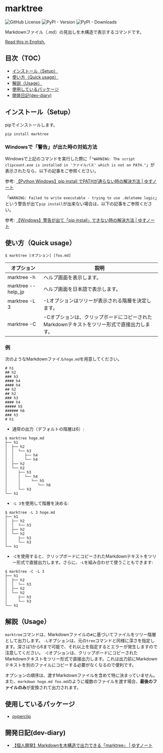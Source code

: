 # marktree
![GitHub License](https://img.shields.io/github/license/yusu79/marktree)
![PyPI - Version](https://img.shields.io/pypi/v/marktree)
![PyPI - Downloads](https://img.shields.io/pypi/dm/marktree)

Markdownファイル（.md）の見出しを木構造で表示するコマンドです。

[Read this in English.](https://github.com/yusu79/marktree/blob/main/README_en.md)

<!-- omit in toc -->
## 目次（TOC）
- [インストール（Setup）](#インストールsetup)
- [使い方（Quick usage）](#使い方quick-usage)
- [解説（Usage）](#解説usage)
- [使用しているパッケージ](#使用しているパッケージ)
- [開発日記(dev-diary)](#開発日記dev-diary)
## インストール（Setup）
pipでインストールします。
```bash:
pip install marktree
```

### Windowsで「警告」が出た時の対処方法

Windowsで上記のコマンドを実行した際に「`"WARNING: The script clipcount.exe is installed in 'ファイルパス' which is not on PATH."`」が表示されたなら、以下の記事をご参照ください。

参考: [【Python Windows】pip install でPATHが通らない時の解決方法 | ゆすノート](https://yusu79.com/python-path-issue/)

「`WARNING: Failed to write executable - trying to use .deleteme logic`」という警告が出て`pip install`が出来ない場合は、以下の記事をご参照ください。

参考: [【Windows】警告が出て「pip install」できない時の解決方法 | ゆすノート](https://yusu79.com/pip-install-failure-fix/)



## 使い方（Quick usage）
```bash:
$ marktree [オプション] [foo.md]
```

| オプション         | 説明                                                                                                    | 
| ------------------ | ------------------------------------------------------------------------------------------------------- | 
| marktree -h        | ヘルプ画面を表示します。                                                                                | 
| marktree --help_jp | ヘルプ画面を日本語で表示します。                                                                        | 
| marktree -L 3      | -Lオプションはツリーが表示される階層を決定します。                                                      | 
| marktree -C        | -Cオプションは、クリップボードにコピーされたMarkdownテキストをツリー形式で直接出力します。 | 


### 例
次のようなMarkdownファイル`hoge.md`を用意してください。
```md:
# h1 
## h2 
### h3 
#### h4 
#### h4 
## h2 
## h2
### h3 
#### h4 
##### h5 
###### h6 
### h3
# h1 
``` 

- 通常の出力（デフォルトの階層は6）:
```
$ marktree hoge.md
├── h1 
│  ├── h2 
│  │  └── h3 
│  │     ├── h4 
│  │     └── h4 
│  ├── h2 
│  └── h2
│     ├── h3 
│     │  └── h4 
│     │     └── h5 
│     │        └── h6 
│     └── h3
└── h1 
```

- `-L 3`を使用して階層を決める:
```
$ marktree -L 3 hoge.md
├── h1 
│  ├── h2 
│  │  └── h3 
│  ├── h2 
│  └── h2
│     ├── h3 
│     └── h3
└── h1 
```
- `-C`を使用すると、クリップボードにコピーされたMarkdownテキストをツリー形式で直接出力します。さらに、`-L`を組み合わせて使うこともできます:
```
$ marktree -C -L 3 
├── h1 
│  ├── h2 
│  │  └── h3 
│  ├── h2 
│  └── h2
│     ├── h3 
│     └── h3
└── h1 
```



## 解説（Usage）
`marktree`コマンドは、Markdownファイルの`#`に基づいてファイルをツリー階層として出力します。
`-L`オプションは、元の`tree`コマンドと同様に深さを指定します。深さは1から6まで可能で、それ以上を指定するとエラーが発生しますので注意してください。
`-C`オプションは、クリップボードにコピーされたMarkdownテキストをツリー形式で直接出力します。これは出力前にMarkdownテキストを別のファイルにコピーする必要がなくなるので便利です。


オプションの順序は、渡すMarkdownファイルを含めて特に決まっていません。
また、`markdown hoge.md foo.md`のように複数のファイルを渡す場合、**最後のファイルのみ**が変換されて出力されます。

## 使用しているパッケージ
- [pyperclip](https://github.com/asweigart/pyperclip)

## 開発日記(dev-diary)
- [【個人開発】Markdownを木構造で出力できる「marktree」 | ゆすノート](https://yusu79.com/dev-marktree/)
